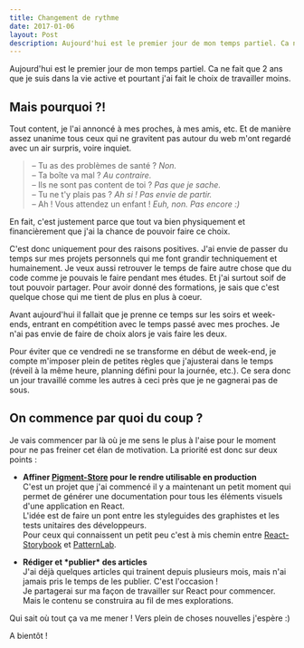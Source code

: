 ```yaml
---
title: Changement de rythme
date: 2017-01-06
layout: Post
description: Aujourd'hui est le premier jour de mon temps partiel. Ca ne fait que 2 ans que je suis dans la vie active et pourtant j'ai fait le choix de travailler moins. Pourquoi ?
---
```


Aujourd'hui est le premier jour de mon temps partiel. Ca ne fait que 2 ans que je suis dans la vie active et pourtant j'ai fait le choix de travailler moins.

## Mais pourquoi&nbsp;?!

Tout content, je l'ai annoncé à mes proches, à mes amis, etc. Et de manière assez unanime tous ceux qui ne gravitent pas autour du web m'ont regardé avec un air surpris, voire inquiet.

> &ndash; Tu as des problèmes de santé&nbsp;? *Non.*  
> &ndash; Ta boîte va mal&nbsp;? *Au contraire.*  
> &ndash; Ils ne sont pas content de toi&nbsp;? *Pas que je sache.*  
> &ndash; Tu ne t'y plais pas&nbsp;? *Ah si&nbsp;! Pas envie de partir.*  
> &ndash; Ah&nbsp;! Vous attendez un enfant&nbsp;! *Euh, non. Pas encore :)*

En fait, c'est justement parce que tout va bien physiquement et financièrement que j'ai la chance de pouvoir faire ce choix.

C'est donc uniquement pour des raisons positives. J'ai envie de passer du temps sur mes projets personnels qui me font grandir techniquement et humainement. Je veux aussi retrouver le temps de faire autre chose que du code comme je pouvais le faire pendant mes études. Et j'ai surtout soif de tout pouvoir partager. Pour avoir donné des formations, je sais que c'est quelque chose qui me tient de plus en plus à coeur.

Avant aujourd'hui il fallait que je prenne ce temps sur les soirs et week-ends, entrant en compétition avec le temps passé avec mes proches. Je n'ai pas envie de faire de choix alors je vais faire les deux.

Pour éviter que ce vendredi ne se transforme en début de week-end, je compte m'imposer plein de petites règles que j'ajusterai dans le temps (réveil à la même heure, planning défini pour la journée, etc.). Ce sera donc un jour travaillé comme les autres à ceci près que je ne gagnerai pas de sous.

## On commence par quoi du coup&nbsp;?

Je vais commencer par là où je me sens le plus à l'aise pour le moment pour ne pas freiner cet élan de motivation. La priorité est donc sur deux points :

- **Affiner [Pigment-Store](https://github.com/JulienPradet/pigment-store) pour le rendre utilisable en production**  
  C'est un projet que j'ai commencé il y a maintenant un petit moment qui permet de générer une documentation pour tous les éléments visuels d'une application en React.  
  L'idée est de faire un pont entre les styleguides des graphistes et les tests unitaires des développeurs.  
  Pour ceux qui connaissent un petit peu c'est à mis chemin entre [React-Storybook](https://github.com/storybooks/react-storybook) et [PatternLab](http://patternlab.io/).

- **Rédiger et \*publier\* des articles**  
  J'ai déjà quelques articles qui trainent depuis plusieurs mois, mais n'ai jamais pris le temps de les publier. C'est l'occasion&nbsp;!  
  Je partagerai sur ma façon de travailler sur React pour commencer. Mais le contenu se construira au fil de mes explorations.

Qui sait où tout ça va me mener&nbsp;! Vers plein de choses nouvelles j'espère :)

A bientôt&nbsp;!

